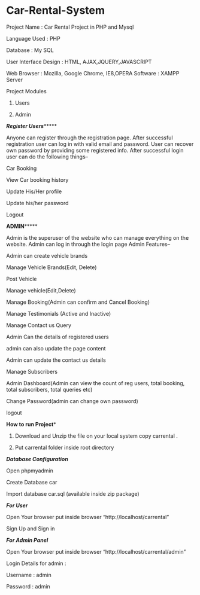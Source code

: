 # Car-Rental-System

Project Name                    :    Car Rental Project in PHP and Mysql

Language Used                   :  PHP

Database                              :  My SQL

User Interface Design       :  HTML, AJAX,JQUERY,JAVASCRIPT

Web Browser                      :  Mozilla, Google Chrome, IE8,OPERA Software                               :    XAMPP Server

Project Modules

1. Users

2. Admin

*********Register Users**************

Anyone can register through the registration page.
After successful registration user can log in with valid email and password. User can recover own password by providing some registered info.
After successful login user can do the following things–

Car Booking

View Car booking history

Update His/Her profile

Update his/her password

Logout


******************ADMIN***********************

Admin is the superuser of the website who can manage everything on the website. Admin can log in through the login page
Admin Features–

Admin can create vehicle brands

Manage Vehicle Brands(Edit, Delete)

Post Vehicle

Manage vehicle(Edit,Delete)

Manage Booking(Admin can confirm and Cancel Booking)

Manage Testimonials (Active and Inactive)

Manage  Contact us Query

Admin Can the details of registered users

admin can also update the page content

Admin can update the contact us details

Manage Subscribers

Admin Dashboard(Admin can view the count of reg users, total booking, total subscribers, total queries etc)

Change Password(admin can change own password)

logout


**********How to run Project***********
1. Download and Unzip the file on your local system copy carrental .

2. Put carrental folder inside root directory



*****Database Configuration*****

Open phpmyadmin

Create Database car

Import database car.sql (available inside zip package)


*****For User*****

Open Your browser put inside browser “http://localhost/carrental”

Sign Up and Sign in


*****For Admin Panel*****

Open Your browser put inside browser “http://localhost/carrental/admin”

Login Details for admin :

Username : admin

Password : admin
